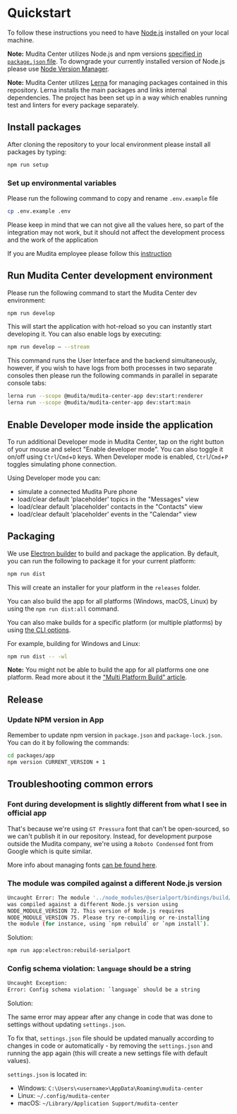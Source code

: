 # Quickstart

To follow these instructions you need to have [Node.js](https://nodejs.org) installed on your local machine.

**Note:** Mudita Center utilizes Node.js and npm versions [specified in `package.json` file](package.json#L264). To downgrade your currently installed version of Node.js please use [Node Version Manager](https://github.com/nvm-sh/nvm).

**Note:** Mudita Center utilizes [Lerna](https://github.com/lerna/lerna) for managing packages contained in this repository. Lerna installs the main packages and links internal dependencies. The project has been set up in a way which enables running test and linters for every package separately.

## Install packages

After cloning the repository to your local environment please install all packages by typing:

```bash
npm run setup
```

### Set up environmental variables

Please run the following command to copy and rename `.env.example` file

```bash
cp .env.example .env
```

Please keep in mind that we can not give all the values here, so part of the integration may not work, but it should not affect the development process and the work of the application

If you are Mudita employee please follow this [instruction](https://appnroll.atlassian.net/l/c/aSD9NC1u)

## Run Mudita Center development environment

Please run the following command to start the Mudita Center dev environment:

```bash
npm run develop
```

This will start the application with hot-reload so you can instantly start developing it. You can also enable logs by executing:

```bash
npm run develop — --stream
```

This command runs the User Interface and the backend simultaneously, however, if you wish to have logs from both processes in two separate consoles then please run the following commands in parallel in separate console tabs:

```bash
lerna run --scope @mudita/mudita-center-app dev:start:renderer
lerna run --scope @mudita/mudita-center-app dev:start:main
```

## Enable Developer mode inside the application

To run additional Developer mode in Mudita Center, tap on the right button of your mouse and select "Enable developer mode". You can also toggle it on/off using `Ctrl`/`Cmd`+`D` keys. When Developer mode is enabled, `Ctrl`/`Cmd`+`P` toggles simulating phone connection.

Using Developer mode you can:

- simulate a connected Mudita Pure phone
- load/clear default 'placeholder' topics in the "Messages" view
- load/clear default 'placeholder' contacts in the "Contacts" view
- load/clear default 'placeholder' events in the "Calendar" view

## Packaging

We use [Electron builder](https://www.electron.build/) to build and package the application. By default, you can run the following to package it for your current platform:

```bash
npm run dist
```

This will create an installer for your platform in the `releases` folder.

You can also build the app for all platforms (Windows, macOS, Linux) by using the `npm run dist:all` command.

You can also make builds for a specific platform (or multiple platforms) by using [the CLI options](https://www.electron.build/cli).

For example, building for Windows and Linux:

```bash
npm run dist -- -wl
```

**Note:** You might not be able to build the app for all platforms one one platform. Read more about it the ["Multi Platform Build" article](https://www.electron.build/multi-platform-build).

## Release

### Update NPM version in App

Remember to update npm version in `package.json` and `package-lock.json`. You can do it by following the commands:

```bash
cd packages/app
npm version CURRENT_VERSION + 1
```

## Troubleshooting common errors

### Font during development is slightly different from what I see in official app

That's because we're using `GT Pressura` font that can't be open-sourced, so we can't publish it in our repository.
Instead, for development purpose outside the Mudita company, we're using a `Roboto Condensed` font from Google which is quite similar.

More info about managing fonts [can be found here](packages/app/src/renderer/fonts/README.md).

### The module was compiled against a different Node.js version

```bash
Uncaught Error: The module '../node_modules/@serialport/bindings/build/Release/bindings.node'
was compiled against a different Node.js version using
NODE_MODULE_VERSION 72. This version of Node.js requires
NODE_MODULE_VERSION 75. Please try re-compiling or re-installing
the module (for instance, using `npm rebuild` or `npm install`).
```

Solution:

```bash
npm run app:electron:rebuild-serialport
```

### Config schema violation: `language` should be a string

```bash
Uncaught Exception:
Error: Config schema violation: `language` should be a string
```

Solution:

The same error may appear after any change in code that was done to settings without updating `settings.json`.

To fix that, `settings.json` file should be updated manually according to changes in code or automatically - by removing the `settings.json` and running the app again (this will create a new settings file with default values).

`settings.json` is located in:

- Windows: `C:\Users\<username>\AppData\Roaming\mudita-center`
- Linux: `~/.config/mudita-center`
- macOS: `~/Library/Application Support/mudita-center`
